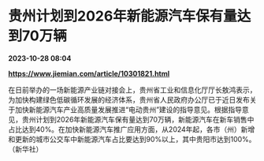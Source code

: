 # 贵州计划到2026年新能源汽车保有量达到70万辆

**2023-10-28 08:04**

**https://www.jiemian.com/article/10301821.html**

在日前举办的一场新能源产业链对接会上，贵州省工业和信息化厅厅长敖鸿表示，为加快构建绿色低碳循环发展的经济体系，贵州省人民政府办公厅已于近日发布关于加快新能源汽车产业高质量发展推进“电动贵州”建设的指导意见。根据指导意见，贵州计划到2026年新能源汽车保有量达到70万辆，新能源汽车在新车销售中占比达到40%。在加快新能源汽车推广应用方面，从2024年起，各市（州）新增和更新的城市公交车中新能源汽车占比要达到90%以上，其中贵阳市达到100%。（新华社）